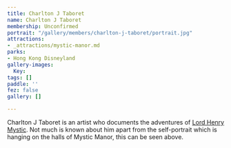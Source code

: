 ```yaml
---
title: Charlton J Taboret
name: Charlton J Taboret
membership: Unconfirmed
portrait: "/gallery/members/charlton-j-taboret/portrait.jpg"
attractions:
- _attractions/mystic-manor.md
parks:
- Hong Kong Disneyland
gallery-images:
  Key: 
tags: []
paddle: ''
fez: false
gallery: []

---
```

Charlton J Taboret is an artist who documents the adventures of [Lord Henry Mystic](/members/lord-henry-mystic). Not much is known about him apart from the self-portrait which is hanging on the halls of Mystic Manor, this can be seen above.